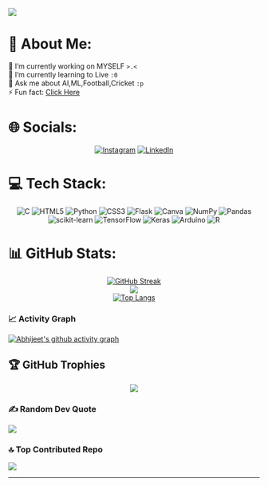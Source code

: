 [![](https://visitcount.itsvg.in/api?id=abhijeet-shankar&icon=7&color=11)](https://visitcount.itsvg.in)


# 💫 About Me:

 🔭 I’m currently working on MYSELF `>.<` <br>
 🌱 I’m currently learning to Live `:0` <br>
 💬 Ask me about AI,ML,Football,Cricket `:p`<br>
 ⚡ Fun fact: [Click Here](https://www.youtube.com/watch?v=dQw4w9WgXcQ)


# 🌐 Socials:
<div align="center">
  
[![Instagram](https://img.shields.io/badge/Instagram-E4405F?style=for-the-badge&logo=instagram&logoColor=white)](https://instagram.com/its_abhijeet_17) 
[![LinkedIn](https://img.shields.io/badge/LinkedIn-0077B5?style=for-the-badge&logo=linkedin&logoColor=white)](https://linkedin.com/in/abhijeet-shankar)  
<!-- [![Snapchat](https://img.shields.io/badge/Snapchat-FFFC00?style=for-the-badge&logo=snapchat&logoColor=white)]() -->
</div>

# 💻 Tech Stack:
<div align="center">
  
![C](https://img.shields.io/badge/c-%2300599C.svg?style=flat&logo=c&logoColor=white) ![HTML5](https://img.shields.io/badge/html5-%23E34F26.svg?style=flat&logo=html5&logoColor=white) ![Python](https://img.shields.io/badge/python-3670A0?style=flat&logo=python&logoColor=ffdd54) ![CSS3](https://img.shields.io/badge/css3-%231572B6.svg?style=flat&logo=css3&logoColor=white) ![Flask](https://img.shields.io/badge/flask-%23000.svg?style=flat&logo=flask&logoColor=white) ![Canva](https://img.shields.io/badge/Canva-%2300C4CC.svg?style=flat&logo=Canva&logoColor=white) ![NumPy](https://img.shields.io/badge/numpy-%23013243.svg?style=flat&logo=numpy&logoColor=white) ![Pandas](https://img.shields.io/badge/pandas-%23150458.svg?style=flat&logo=pandas&logoColor=white) ![scikit-learn](https://img.shields.io/badge/scikit--learn-%23F7931E.svg?style=flat&logo=scikit-learn&logoColor=white) ![TensorFlow](https://img.shields.io/badge/TensorFlow-%23FF6F00.svg?style=flat&logo=TensorFlow&logoColor=white) ![Keras](https://img.shields.io/badge/Keras-%23D00000.svg?style=flat&logo=Keras&logoColor=white) ![Arduino](https://img.shields.io/badge/-Arduino-00979D?style=flat&logo=Arduino&logoColor=white) ![R](https://img.shields.io/badge/r-%23276DC3.svg?style=flat&logo=r&logoColor=white)
  
</div>

# 📊 GitHub Stats:
<div align="center">
  
[![GitHub Streak](https://github-readme-streak-stats.herokuapp.com?user=abhijeet-shankar&theme=cobalt)](https://git.io/streak-stats)<br/>
![](https://github-readme-stats-sigma-five.vercel.app/api?username=abhijeet-shankar&theme=midnight-purple&hide_border=false&include_all_commits=true&count_private=true)<br/>
[![Top Langs](https://github-readme-stats.vercel.app/api/top-langs/?username=abhijeet-shankar&theme=midnight-purple&hide_border=false&include_all_commits=true&count_private=true&layout=donut)](https://github.com/abhijeet-shankar/github-readme-stats)
</div>

### 📈 Activity Graph
  
[![Abhijeet's github activity graph](https://github-readme-activity-graph.vercel.app/graph?username=abhijeet-shankar&bg_color=000000&color=2aead3&line=9e4c98&point=0fe6b0&area=true&hide_border=true)](https://github.com/ashutosh00710/github-readme-activity-graph)


## 🏆 GitHub Trophies
<div align="center">
  
![](https://github-profile-trophy.vercel.app/?username=abhijeet-shankar&theme=radical&no-frame=false&no-bg=false&margin-w=4)
  
</div>

### ✍️ Random Dev Quote
![](https://quotes-github-readme.vercel.app/api?type=horizontal&theme=radical)

### 🔝 Top Contributed Repo
![](https://github-contributor-stats.vercel.app/api?username=abhijeet-shankar&limit=5&theme=radical&combine_all_yearly_contributions=true)

---


